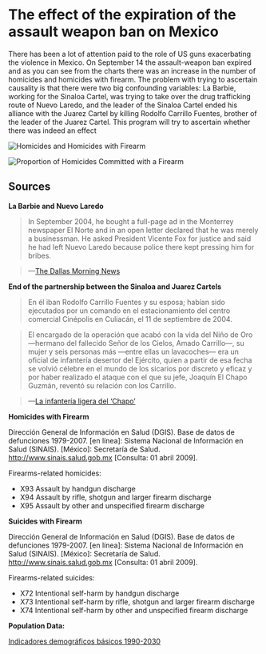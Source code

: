 ﻿The effect of the expiration of the assault weapon ban on Mexico
===================================================================

There has been a lot of attention paid to the role of US guns exacerbating the violence in Mexico. On September 14 the assault-weapon ban expired and as you can see from the charts there was an increase in the number of homicides and homicides with firearm. The problem with trying to ascertain causality is that there were two big confounding variables: La Barbie, working for the Sinaloa Cartel, was trying to take over the drug trafficking route of Nuevo Laredo, and the leader of the Sinaloa Cartel ended his alliance with the Juarez Cartel by killing Rodolfo Carrillo Fuentes, brother of the leader of the Juarez Cartel. This program will try to ascertain whether there was indeed an effect

![Homicides and Homicides with Firearm](http://imgur.com/8oH2Q.png)

![Proportion of Homicides Committed with a Firearm](http://imgur.com/EJwYX.png)


Sources
--------

__La Barbie and Nuevo Laredo__
>In September 2004, he bought a full-page ad in the Monterrey newspaper El Norte and in an open letter declared that he was merely a businessman. He asked President Vicente Fox for justice and said he had left Nuevo Laredo because police there kept pressing him for bribes.

>—[The Dallas Morning News](http://www.dallasnews.com/sharedcontent/dws/news/dmn/stories/032106dnintlabarbie.2c3e434.html)

__End of the partnership between the Sinaloa and Juarez Cartels__
>En él iban Rodolfo Carrillo Fuentes y su esposa; habían sido ejecutados por un comando en el estacionamiento del centro comercial Cinépolis en Culiacán, el 11 de septiembre de 2004.

>El encargado de la operación que acabó con la vida del Niño de Oro —hermano del fallecido Señor de los Cielos, Amado Carrillo—, su mujer y seis personas más —entre ellas un lavacoches— era un oficial de infantería desertor del Ejército, quien a partir de esa fecha se volvió célebre en el mundo de los sicarios por discreto y eficaz y por haber realizado el ataque con el que su jefe, Joaquín El Chapo Guzmán, reventó su relación con los Carrillo.

>—[La infantería ligera del ‘Chapo’](http://www.eluniversal.com.mx/nacion/159407.html)

__Homicides with Firearm__

Dirección General de Información en Salud (DGIS). Base de datos de defunciones 1979-2007. [en línea]: Sistema Nacional de Información en Salud (SINAIS). [México]: Secretaría de Salud. <http://www.sinais.salud.gob.mx> [Consulta: 01 abril 2009].

Firearms-related homicides: 

* X93 Assault by handgun discharge
* X94 Assault by rifle, shotgun and larger firearm discharge
* X95 Assault by other and unspecified firearm discharge

__Suicides with Firearm__

Dirección General de Información en Salud (DGIS). Base de datos de defunciones 1979-2007. [en línea]: Sistema Nacional de Información en Salud (SINAIS). [México]: Secretaría de Salud. <http://www.sinais.salud.gob.mx> [Consulta: 01 abril 2009].

Firearms-related suicides: 

* X72 Intentional self-harm by handgun discharge
* X73 Intentional self-harm by rifle, shotgun and larger firearm discharge
* X74 Intentional self-harm by other and unspecified firearm discharge

__Population Data:__

[Indicadores demográficos básicos 1990-2030](http://www.conapo.gob.mx/index.php?option=com_content&view=article&id=125&Itemid=203)

